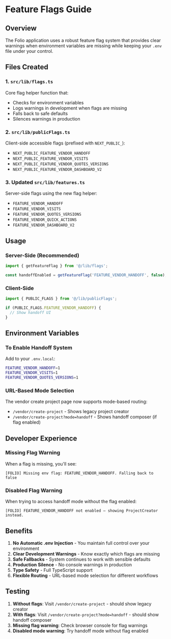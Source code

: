 # Feature Flags Guide

## Overview
The Folio application uses a robust feature flag system that provides clear warnings when environment variables are missing while keeping your `.env` file under your control.

## Files Created

### 1. `src/lib/flags.ts`
Core flag helper function that:
- Checks for environment variables
- Logs warnings in development when flags are missing
- Falls back to safe defaults
- Silences warnings in production

### 2. `src/lib/publicFlags.ts`
Client-side accessible flags (prefixed with `NEXT_PUBLIC_`):
- `NEXT_PUBLIC_FEATURE_VENDOR_HANDOFF`
- `NEXT_PUBLIC_FEATURE_VENDOR_VISITS`
- `NEXT_PUBLIC_FEATURE_VENDOR_QUOTES_VERSIONS`
- `NEXT_PUBLIC_FEATURE_VENDOR_DASHBOARD_V2`

### 3. Updated `src/lib/features.ts`
Server-side flags using the new flag helper:
- `FEATURE_VENDOR_HANDOFF`
- `FEATURE_VENDOR_VISITS`
- `FEATURE_VENDOR_QUOTES_VERSIONS`
- `FEATURE_VENDOR_QUICK_ACTIONS`
- `FEATURE_VENDOR_DASHBOARD_V2`

## Usage

### Server-Side (Recommended)
```typescript
import { getFeatureFlag } from '@/lib/flags';

const handoffEnabled = getFeatureFlag('FEATURE_VENDOR_HANDOFF', false);
```

### Client-Side
```typescript
import { PUBLIC_FLAGS } from '@/lib/publicFlags';

if (PUBLIC_FLAGS.FEATURE_VENDOR_HANDOFF) {
  // Show handoff UI
}
```

## Environment Variables

### To Enable Handoff System
Add to your `.env.local`:
```bash
FEATURE_VENDOR_HANDOFF=1
FEATURE_VENDOR_VISITS=1
FEATURE_VENDOR_QUOTES_VERSIONS=1
```

### URL-Based Mode Selection
The vendor create project page now supports mode-based routing:
- `/vendor/create-project` - Shows legacy project creator
- `/vendor/create-project?mode=handoff` - Shows handoff composer (if flag enabled)

## Developer Experience

### Missing Flag Warning
When a flag is missing, you'll see:
```
[FOLIO] Missing env flag: FEATURE_VENDOR_HANDOFF. Falling back to false
```

### Disabled Flag Warning
When trying to access handoff mode without the flag enabled:
```
[FOLIO] FEATURE_VENDOR_HANDOFF not enabled — showing ProjectCreator instead.
```

## Benefits

1. **No Automatic .env Injection** - You maintain full control over your environment
2. **Clear Development Warnings** - Know exactly which flags are missing
3. **Safe Fallbacks** - System continues to work with sensible defaults
4. **Production Silence** - No console warnings in production
5. **Type Safety** - Full TypeScript support
6. **Flexible Routing** - URL-based mode selection for different workflows

## Testing

1. **Without flags**: Visit `/vendor/create-project` - should show legacy creator
2. **With flags**: Visit `/vendor/create-project?mode=handoff` - should show handoff composer
3. **Missing flag warning**: Check browser console for flag warnings
4. **Disabled mode warning**: Try handoff mode without flag enabled




